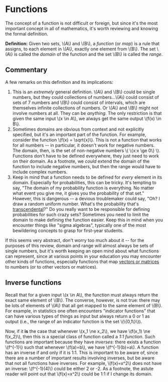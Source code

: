 # Functions

The concept of a function is not difficult or foreign, but since it's the most important concept in all of mathematics, it's worth reviewing and knowing the formal definition.

**Definition:** Given two sets, \\(A\\) and \\(B\\), a *function* (or *map*) is a rule that assigns, to each element in \\(A\\), exactly one element from \\(B\\). The set \\(A\\) is called the *domain* of the function and the set \\(B\\) is called the *range*.

## Commentary

A few remarks on this definition and its implications:

1. This is an *extremely* general definition. \\(A\\) and \\(B\\) could be single numbers, but they could collections of numbers...\\(A\\) could consist of sets of 7 numbers and \\(B\\) could consist of intervals, which are themselves infinite collections of numbers. Or \\(A\\) and \\(B\\) might not involve numbers at all. They can be *anything*. The only restriction is that given the same input \\(x \in A\\), we always get the same output \\(f(x) \in B\\).
2. Sometimes domains are obvious from context and not explicitly specified, but it's an important part of the function. For example, consider the function \\(f(x) = \sqrt{x}\\). This is not a function that works for all numbers -- in particular, it doesn't work for negative numbers. The domain, then, is the set of non-negative numbers \\( \\{x:x \ge 0\\} \\). Functions don't have to be defined everywhere, they just need to work on their domain. As a footnote, we *could* extend the domain of the function to include negative numbers, but then the range would have to include complex numbers.
3. Keep in mind that a function needs to be defined for *every* element in its domain. Especially for probabilities, this can be tricky. It's tempting to say, "The domain of my probability function is everything. No matter what event you give me, it gives you the probability of that set." However, this is dangerous -- a devious troublemaker could say, "Oh? I draw a random uniform number. What's the probability that's [transcendental](https://en.wikipedia.org/wiki/Transcendental_number)?" Do you really want to be responsible for defining probabilities for such crazy sets? Sometimes you need to limit the domain to make defining the function easier. Keep this in mind when you encounter things like "sigma algebras", typically one of the most bewildering concepts to grasp for first-year students.

If this seems very abstract, don't worry too much about it -- for the purposes of this review, domain and range will almost always be sets of single numbers, but it's worth keeping an open mind about what functions can represent, since at various points in your education you may encounter other kinds of functions, especially functions that map [vectors or matrices](matrix.md) to numbers (or to other vectors or matrices).

## Inverse functions

Recall that for a given input \\(x \in A\\), the function must always return the exact same element of \\(B\\). The converse, however, is not true: there may be lots of elements of \\(A\\) that all get mapped to the same element of \\(B\\). For example, in statistics one often encounters "indicator functions" that can have various types of things as input but always return a 0 or 1 as output (i.e., the range of an indicator function is the set \\(\\{0,1\\}\\)).

Now, if it **is** the case that whenever \\(x_1 \ne x_2\\), we have \\(f(x_1) \ne f(x_2)\\), then this is a special class of function called a *1:1 function*. Such functions are important because they have *inverses*: there exists a function \\(f^{-1}\\) such that whenever \\(f(a)=b\\), we have \\(f^{-1}(b)=a\\). A function has an inverse if and only if it is 1:1. This is important to be aware of, since there are a number of important results involving inverses, but be aware that not all functions have inverses. For example, \\(f(x)=x^2\\) does not have an inverse: \\(f^{-1}(4)\\) could be either 2 or -2. As a footnote, the astute reader will point out that \\(f(x)=x^2\\) could be 1:1 if I change its domain.
